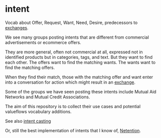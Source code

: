 # intent
Vocab about Offer, Request, Want, Need, Desire, predecessors to [exchanges](https://github.com/openvocab/exchange).

We see many groups posting intents that are different from commercial advertisements or ecommerce offers.

They are more general, often not commercial at all, expressed not in identified products but in categories, tags, and text.  But they want to find each other. The offers want to find the matching wants. The wants want to find the matching offers.

When they find their match, those with the matching offer and want enter into a conversation for action which might result in an [exchange](https://github.com/openvocab/exchange).

Some of the groups we have seen posting these intents include Mutual Aid Networks and Mutual Credit Associations.

The aim of this repository is to collect their use cases and potential valueflows vocabulary additions.

See also [intent casting](https://www.google.com/webhp?sourceid=chrome-instant&ion=1&espv=2&ie=UTF-8#q=intent%20casting)

Or, still the best implementation of intents that I know of, [Netention](http://www.slideshare.net/helenefinidori/introduction-to-netention).
